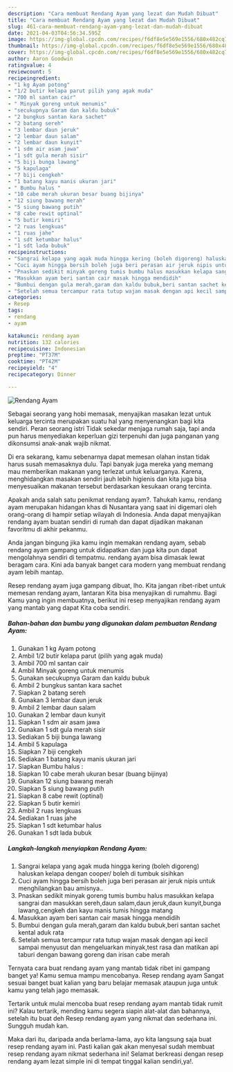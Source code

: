 ```yaml
---
description: "Cara membuat Rendang Ayam yang lezat dan Mudah Dibuat"
title: "Cara membuat Rendang Ayam yang lezat dan Mudah Dibuat"
slug: 461-cara-membuat-rendang-ayam-yang-lezat-dan-mudah-dibuat
date: 2021-04-03T04:56:34.595Z
image: https://img-global.cpcdn.com/recipes/f6df8e5e569e1556/680x482cq70/rendang-ayam-foto-resep-utama.jpg
thumbnail: https://img-global.cpcdn.com/recipes/f6df8e5e569e1556/680x482cq70/rendang-ayam-foto-resep-utama.jpg
cover: https://img-global.cpcdn.com/recipes/f6df8e5e569e1556/680x482cq70/rendang-ayam-foto-resep-utama.jpg
author: Aaron Goodwin
ratingvalue: 4
reviewcount: 5
recipeingredient:
- "1 kg Ayam potong"
- "1/2 butir kelapa parut pilih yang agak muda"
- "700 ml santan cair"
- " Minyak goreng untuk menumis"
- "secukupnya Garam dan kaldu bubuk"
- "2 bungkus santan kara sachet"
- "2 batang sereh"
- "3 lembar daun jeruk"
- "2 lembar daun salam"
- "2 lembar daun kunyit"
- "1 sdm air asam jawa"
- "1 sdt gula merah sisir"
- "5 biji bunga lawang"
- "5 kapulaga"
- "7 biji cengkeh"
- "1 batang kayu manis ukuran jari"
- " Bumbu halus "
- "10 cabe merah ukuran besar buang bijinya"
- "12 siung bawang merah"
- "5 siung bawang putih"
- "8 cabe rewit optinal"
- "5 butir kemiri"
- "2 ruas lengkuas"
- "1 ruas jahe"
- "1 sdt ketumbar halus"
- "1 sdt lada bubuk"
recipeinstructions:
- "Sangrai kelapa yang agak muda hingga kering (boleh digoreng) haluskan kelapa dengan cooper/ boleh di tumbuk sisihkan"
- "Cuci ayam hingga bersih boleh juga beri perasan air jeruk nipis untuk menghilangkan bau amisnya.."
- "Pnaskan sedikit minyak goreng tumis bumbu halus masukkan kelapa sangrai dan masukkan sereh,daun salam,daun jeruk,daun kunyit,bunga lawang,cengkeh dan kayu manis tumis hingga matang"
- "Masukkan ayam beri santan cair masak hingga mendidih"
- "Bumbui dengan gula merah,garam dan kaldu bubuk,beri santan sachet kental aduk rata"
- "Setelah semua tercampur rata tutup wajan masak dengan api kecil sampai menyusut dan mengeluarkan minyak,test rasa dan matikan api taburi dengan bawang goreng dan irisan cabe merah"
categories:
- Resep
tags:
- rendang
- ayam

katakunci: rendang ayam 
nutrition: 132 calories
recipecuisine: Indonesian
preptime: "PT37M"
cooktime: "PT42M"
recipeyield: "4"
recipecategory: Dinner

---
```



![Rendang Ayam](https://img-global.cpcdn.com/recipes/f6df8e5e569e1556/680x482cq70/rendang-ayam-foto-resep-utama.jpg)

Sebagai seorang yang hobi memasak, menyajikan masakan lezat untuk keluarga tercinta merupakan suatu hal yang menyenangkan bagi kita sendiri. Peran seorang istri Tidak sekedar menjaga rumah saja, tapi anda pun harus menyediakan keperluan gizi terpenuhi dan juga panganan yang dikonsumsi anak-anak wajib nikmat.

Di era  sekarang, kamu sebenarnya dapat memesan olahan instan tidak harus susah memasaknya dulu. Tapi banyak juga mereka yang memang mau memberikan makanan yang terlezat untuk keluarganya. Karena, menghidangkan masakan sendiri jauh lebih higienis dan kita juga bisa menyesuaikan makanan tersebut berdasarkan kesukaan orang tercinta. 



Apakah anda salah satu penikmat rendang ayam?. Tahukah kamu, rendang ayam merupakan hidangan khas di Nusantara yang saat ini digemari oleh orang-orang di hampir setiap wilayah di Indonesia. Anda dapat menyajikan rendang ayam buatan sendiri di rumah dan dapat dijadikan makanan favoritmu di akhir pekanmu.

Anda jangan bingung jika kamu ingin memakan rendang ayam, sebab rendang ayam gampang untuk didapatkan dan juga kita pun dapat mengolahnya sendiri di tempatmu. rendang ayam bisa dimasak lewat beragam cara. Kini ada banyak banget cara modern yang membuat rendang ayam lebih mantap.

Resep rendang ayam juga gampang dibuat, lho. Kita jangan ribet-ribet untuk memesan rendang ayam, lantaran Kita bisa menyajikan di rumahmu. Bagi Kamu yang ingin membuatnya, berikut ini resep menyajikan rendang ayam yang mantab yang dapat Kita coba sendiri.

<!--inarticleads1-->

##### Bahan-bahan dan bumbu yang digunakan dalam pembuatan Rendang Ayam:

1. Gunakan 1 kg Ayam potong
1. Ambil 1/2 butir kelapa parut (pilih yang agak muda)
1. Ambil 700 ml santan cair
1. Ambil  Minyak goreng untuk menumis
1. Gunakan secukupnya Garam dan kaldu bubuk
1. Ambil 2 bungkus santan kara sachet
1. Siapkan 2 batang sereh
1. Gunakan 3 lembar daun jeruk
1. Ambil 2 lembar daun salam
1. Gunakan 2 lembar daun kunyit
1. Siapkan 1 sdm air asam jawa
1. Gunakan 1 sdt gula merah sisir
1. Sediakan 5 biji bunga lawang
1. Ambil 5 kapulaga
1. Siapkan 7 biji cengkeh
1. Sediakan 1 batang kayu manis ukuran jari
1. Siapkan  Bumbu halus :
1. Siapkan 10 cabe merah ukuran besar (buang bijinya)
1. Gunakan 12 siung bawang merah
1. Siapkan 5 siung bawang putih
1. Siapkan 8 cabe rewit (optinal)
1. Siapkan 5 butir kemiri
1. Ambil 2 ruas lengkuas
1. Sediakan 1 ruas jahe
1. Siapkan 1 sdt ketumbar halus
1. Gunakan 1 sdt lada bubuk




<!--inarticleads2-->

##### Langkah-langkah menyiapkan Rendang Ayam:

1. Sangrai kelapa yang agak muda hingga kering (boleh digoreng) haluskan kelapa dengan cooper/ boleh di tumbuk sisihkan
1. Cuci ayam hingga bersih boleh juga beri perasan air jeruk nipis untuk menghilangkan bau amisnya..
1. Pnaskan sedikit minyak goreng tumis bumbu halus masukkan kelapa sangrai dan masukkan sereh,daun salam,daun jeruk,daun kunyit,bunga lawang,cengkeh dan kayu manis tumis hingga matang
1. Masukkan ayam beri santan cair masak hingga mendidih
1. Bumbui dengan gula merah,garam dan kaldu bubuk,beri santan sachet kental aduk rata
1. Setelah semua tercampur rata tutup wajan masak dengan api kecil sampai menyusut dan mengeluarkan minyak,test rasa dan matikan api taburi dengan bawang goreng dan irisan cabe merah




Ternyata cara buat rendang ayam yang mantab tidak ribet ini gampang banget ya! Kamu semua mampu mencobanya. Resep rendang ayam Sangat sesuai banget buat kalian yang baru belajar memasak ataupun juga untuk kamu yang telah jago memasak.

Tertarik untuk mulai mencoba buat resep rendang ayam mantab tidak rumit ini? Kalau tertarik, mending kamu segera siapin alat-alat dan bahannya, setelah itu buat deh Resep rendang ayam yang nikmat dan sederhana ini. Sungguh mudah kan. 

Maka dari itu, daripada anda berlama-lama, ayo kita langsung saja buat resep rendang ayam ini. Pasti kalian gak akan menyesal sudah membuat resep rendang ayam nikmat sederhana ini! Selamat berkreasi dengan resep rendang ayam lezat simple ini di tempat tinggal kalian sendiri,ya!.

